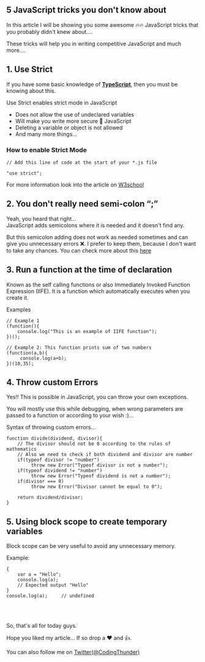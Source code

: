 ## 5 JavaScript tricks you don't know about

In this article I will be showing you some awesome 🔥🔥 JavaScript tricks that you probably didn't knew about....

These tricks will help you in writing competitive JavaScript and much more....


## 1. Use Strict

If you have some basic knowledge of <a href="https://www.typescriptlang.org">**TypeScript**</a>, then you must be knowing about this.

Use Strict enables strict mode in JavaScript
<ul>
    <li>Does not allow the use of undeclared variables</li>
    <li>Will make you write more secure 🔐 JavaScript</li>
    <li>Deleting a variable or object is not allowed</li>
    <li>And many more things...</li>
</ul>


### How to enable Strict Mode

```
// Add this line of code at the start of your *.js file

"use strict";
```


For more information look into the article on <a href="https://www.w3schools.com/js/js_strict.asp">W3school</a>


## 2. You don't really need semi-colon “;” 

Yeah, you heard that right...
<br>
JavaScript adds semicolons where it is needed and it doesn't find any.

But this semicolon adding does not work as needed sometimes and can give you unnecessary errors ❌. I prefer to keep them, because I don't want to take any chances. You can check more about this <a href="https://flaviocopes.com/javascript-automatic-semicolon-insertion/#:~:text=JavaScript%20semicolons%20are%20optional.,but%20many%20people%20prefer%20them.&text=This%20is%20all%20possible%20because,adds%20it%20behind%20the%20scenes.">here</a>



## 3. Run a function at the time of declaration

Known as the self calling functions or also Immediately Invoked Function Expression (IIFE). It is a function which automatically executes when you create it.

Examples
```
// Example 1
(function(){
    console.log("This is an example of IIFE function");
})();
```

``` 
// Example 2: This function prints sum of two numbers
(function(a,b){
     console.log(a+b);
})(10,35);
```


## 4. Throw custom Errors

Yes!! This is possible in JavaScript, you can throw your own exceptions.

You will mostly use this while debugging, when wrong parameters are passed to a function or according to your wish :)...

Syntax of throwing custom errors...
```
function divide(dividend, divisor){
    // The divisor should not be 0 according to the rules of mathematics
    // Also we need to check if both dividend and divisor are number
    if(typeof divisor != "number")
         throw new Error("Typeof divisor is not a number");
    if(typeof dividend != "number")
         throw new Error("Typeof dividend is not a number");
    if(divisor === 0)
         throw new Error("Divisor cannot be equal to 0");

    return dividend/divisor;
}
```

## 5. Using block scope to create temporary variables

Block scope can be very useful to avoid any unnecessary memory.

Example:
```
{
    var a = "Hello";
    console.log(a);
    // Expected output "Hello"
}
console.log(a);     // undefined
```
<br>
<br>

So, that's all for today guys.

Hope you liked my article... If so drop a ❤️ and 👍.

You can also follow me on <a href="https://twitter.com/CodingThunder">Twitter(@CodingThunder)</a>

